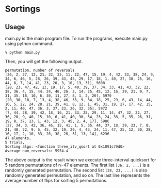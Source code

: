 # Sortings

## Usage

main.py is the main program file.
To run the programs, execute main.py using python command.

```
% python main.py
```

Then, you will get the following output.

```
permutation, number of reversals
[36, 2, 37, 12, 21, 32, 35, 11, 22, 47, 15, 19, 4, 42, 33, 38, 24, 9, 34, 6, 46, 5, 28, 26, 39, 43, 45, 29, 17, 18, 1, 40, 27, 30, 25, 16, 44, 8, 7, 14, 41, 23, 20, 3, 10, 13, 31], 5608
[28, 23, 47, 42, 13, 19, 17, 5, 40, 39, 37, 34, 33, 41, 43, 32, 22, 38, 36, 4, 15, 44, 24, 46, 26, 3, 14, 25, 45, 12, 16, 29, 21, 9, 7, 31, 35, 18, 10, 6, 30, 11, 27, 8, 1, 2, 20], 5970
[20, 30, 10, 7, 13, 4, 38, 46, 33, 9, 34, 18, 25, 29, 6, 43, 14, 44, 16, 5, 22, 24, 28, 21, 39, 41, 8, 12, 1, 45, 31, 19, 27, 17, 42, 15, 2, 11, 40, 47, 36, 3, 37, 23, 26, 32, 35], 5972
[7, 44, 28, 39, 42, 18, 16, 21, 33, 25, 29, 11, 14, 47, 32, 22, 27, 36, 20, 9, 46, 15, 10, 6, 41, 40, 30, 34, 23, 24, 38, 5, 35, 26, 31, 19, 8, 37, 13, 1, 43, 12, 3, 45, 2, 4, 17], 5986
[27, 34, 3, 42, 36, 46, 15, 41, 1, 5, 35, 44, 37, 18, 39, 23, 7, 8, 21, 40, 22, 9, 6, 45, 32, 19, 29, 4, 43, 24, 11, 47, 25, 12, 30, 28, 16, 17, 2, 10, 33, 20, 38, 26, 31, 13, 14], 6236
47 elements,
5 trials,
Sorting algo: <function three_itv_qsort at 0x1091c79d0>
Average num_reversals: 5954.4
```

The above output is the result when we execute three-interval quicksort for 5 random permutations of n=47 elements.
The first list `[36, 2, ...]` is a randomly generated permutation.
The second list `[28, 23, ...]` is also randomly generated permutation, and so on.
The last line represents the average number of flips for sorting 5 permutations.


